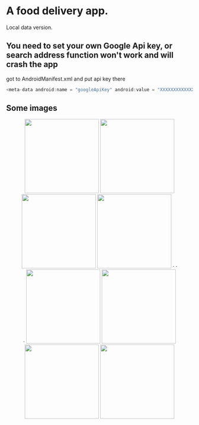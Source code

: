 # A food delivery app.
Local data version.

## You need to set your own Google Api key, or search address function won't work and will crash the app
got to AndroidManifest.xml and put api key there
```java
<meta-data android:name = "googleApiKey" android:value = "XXXXXXXXXXXXXXXXXXXX"/>
```

## Some images
<center>
<figure>
<img src="https://github.com/user-attachments/assets/5cc30eca-d3b4-439f-83e9-bb4bc9b4aa77" width="200" />
<img src="https://github.com/user-attachments/assets/07c48720-7e14-4589-8e51-82fa83e2f6d8" width="200" />
<img src="https://github.com/user-attachments/assets/73552209-d954-4383-92aa-987d4c9c887b" width="200" />
<img src="https://github.com/user-attachments/assets/37ce5ddc-a85d-44ee-96b3-a594a9a208f3" width="200" />
·
·
·
<img src="https://github.com/user-attachments/assets/87ec3b61-4598-4437-8aa4-18fc9d5a71f0" width="200" />
<img src="https://github.com/user-attachments/assets/3e48106c-521c-4f00-9b9d-9dc3d5ffefe6" width="200" />
<img src="https://github.com/user-attachments/assets/2dcf57d6-e122-4551-8a90-d104724ac721" width="200" />
<img src="https://github.com/user-attachments/assets/064510f0-aadc-40fa-ace5-f96a69ec29f1" width="200" />
</figure>
</center
  









